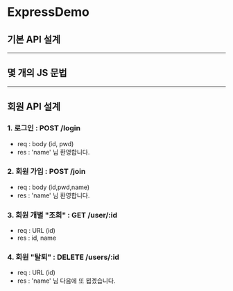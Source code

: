 # ExpressDemo

## 기본 API 설계

---

## 몇 개의 JS 문법

---

## 회원 API 설계

### 1. 로그인 : POST /login

- req : body (id, pwd)
- res : 'name' 님 환영합니다.

### 2. 회원 가입 : POST /join

- req : body (id,pwd,name)
- res : 'name' 님 환영합니다.

### 3. 회원 개별 "조회" : GET /user/:id

- req : URL (id)
- res : id, name

### 4. 회원 "탈퇴" : DELETE /users/:id

- req : URL (id)
- res : 'name' 님 다음에 또 뵙겠습니다.
